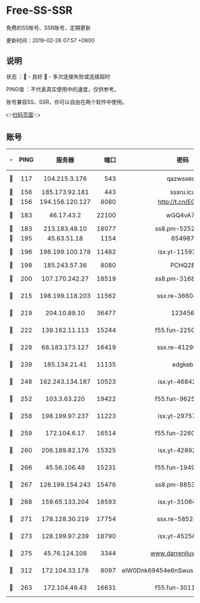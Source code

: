 # Free-SS-SSR

免费的SS账号、SSR账号，定期更新

更新时间：2019-02-26 07:57 +0800

## 说明

状态     ：🙂 - 良好 🙁 - 多次连接失败或连接超时

PING值   ：不代表真实使用中的速度，仅供参考。

账号兼容SS、SSR，你可以自由在两个软件中使用。

👉[扫码页面](https://liesauer.github.io/free-ss-ssr.github.io/)👈

## 账号

|-|PING|服务器|端口|密码|加密方式|区域|
|:----:|:----:|:-----:|-----:|:----:|:----:|:----:|
|🙂|117|104.215.3.176|543|qazwsxedc|aes-256-gcm|JP|
|🙂|156|185.173.92.181|443|sssru.icu|rc4-md5|RU|
|🙂|156|194.156.120.127|8080|http://t.cn/EGJIyrl|rc4-md5|RU|
|🙂|183|46.17.43.2|22100|wGQ4vA7D|aes-256-gcm|RU|
|🙂|183|213.183.48.10|18077|ss8.pm-52520376|rc4-md5|RU|
|🙂|195|45.63.51.18|1154|654987|chacha20|US|
|🙂|196|198.199.100.178|11482|isx.yt-11593986|aes-256-cfb|US|
|🙂|198|185.243.57.36|8080|PCHQ2E|rc4-md5|US|
|🙂|200|107.170.242.27|18519|ss8.pm-31689702|aes-256-cfb|US|
|🙂|215|198.199.118.203|11562|ssx.re-36608339|aes-256-cfb|US|
|🙂|219|204.10.89.10|36477|123456|aes-256-cfb|US|
|🙂|222|139.162.11.113|15244|f55.fun-22509021|aes-256-cfb|SG|
|🙂|228|68.183.173.127|16419|ssx.re-41296658|aes-256-cfb|US|
|🙂|239|185.134.21.41|11135|edgkeb|aes-256-cfb|GB|
|🙂|248|162.243.134.187|10523|isx.yt-46842500|aes-256-cfb|US|
|🙂|252|103.3.63.220|19422|f55.fun-96253224|aes-256-cfb|SG|
|🙂|258|198.199.97.237|11223|isx.yt-29757197|aes-256-cfb|US|
|🙂|259|172.104.6.17|16514|f55.fun-22605717|aes-256-cfb|US|
|🙂|260|206.189.82.176|15325|isx.yt-42892061|aes-256-cfb|SG|
|🙂|266|45.56.106.48|15231|f55.fun-19499704|aes-256-cfb|US|
|🙂|267|128.199.154.243|15476|ss8.pm-88536121|aes-256-cfb|SG|
|🙂|268|159.65.133.204|18593|isx.yt-31084896|aes-256-cfb|SG|
|🙂|271|178.128.30.219|17754|ssx.re-58524965|aes-256-cfb|SG|
|🙂|273|128.199.97.239|18790|isx.yt-45258206|aes-256-cfb|SG|
|🙂|275|45.76.124.108|3344|www.darrenliuwei.com|aes-256-cfb|AU|
|🙂|312|172.104.33.178|8097|eIW0Dnk69454e6nSwuspv9DmS201tQ0D|aes-256-cfb|SG|
|🙂|263|172.104.49.43|16631|f55.fun-30118165|aes-256-cfb|SG|

